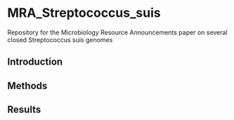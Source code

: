 # MRA_Streptococcus_suis
Repository for the Microbiology Resource Announcements paper on several closed Streptococcus suis genomes

## Introduction

## Methods

## Results
